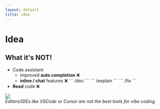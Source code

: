 ```yaml
---
layout: default
title: idea
---
```


# Idea
## What it's NOT!

<div class="grid grid-cols-2 gap-4">
  <ul>
    <li>Code assistant
    <ul>
      <li>improved <b>auto completion</b> ❌</li>
      <li> <b>inline / chat</b> features ❌
```
/doc
```
```
/explain
```
```
/fix
```
      </li>
    </ul></li>
    <li><b>Read</b> code ❌</li>
  </ul>
  <div>
      <a href="https://youtu.be/hQXzSr-GRRo" target="_blank">
          <img src="./images/inline-doc.gif" />
      </a>
  </div>
</div>

<div class="mt-8 text-sm opacity-75">
  <em>Editors/IDEs like VSCode or Cursor are not the best tools for vibe coding</em>
</div>

